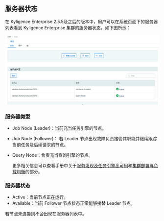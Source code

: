 ## 服务器状态 ##

在 Kyligence Enterprise 2.5.5及之后的版本中，用户可以在系统页面下的服务器列表看到 Kyligence Enterprise 集群的服务器状态，如下图所示：

![服务器状态页面](images/server_status_1.cn.png)

### 服务器类型 ###

* Job Node (Leader)：当前充当任务引擎的节点。

* Job Node (Follower)： 若 Leader 节点出现故障负责接管其职能并继续跟踪当前任务及后续请求的节点。

* Query Node：负责充当查询引擎的节点。

  更多相关信息可以查看手册中关于[服务发现及任务引擎高可用](installation/deploy/ha.cn.md)和[集群部署与负载均衡](installation/deploy/cluster_lb.cn.md)的部分。

### 服务器状态 ###

* Active：当前节点正在运行。
* Available：当前 Follower 节点状态正常能够接替 Leader 节点。

若节点未连接则不会出现在服务器列表中。